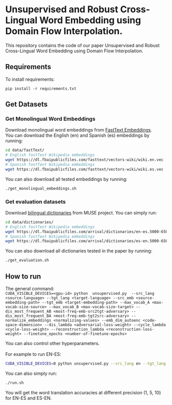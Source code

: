 # Unsupervised and Robust Cross-Lingual Word Embedding using Domain Flow Interpolation.

This repository contains the code of our paper Unsupervised and Robust Cross-Lingual Word Embedding using Domain Flow Interpolation.



## Requirements

To install requirements:

`pip install -r requirements.txt`


## Get Datasets

### Get Monolingual Word Embeddings

Download monolingual word embeddings from [FastText Embeddings](https://fasttext.cc/docs/en/pretrained-vectors.html). </br>
You can download the English (en) and Spanish (es) embeddings by running:
```bash
cd data/fastText/
# English fastText Wikipedia embeddings
wget https://dl.fbaipublicfiles.com/fasttext/vectors-wiki/wiki.en.vec
# Spanish fastText Wikipedia embeddings
wget https://dl.fbaipublicfiles.com/fasttext/vectors-wiki/wiki.es.vec
```

You can also download all tested embeddings by running:
```bash
./get_monolingual_embeddings.sh
```

### Get evaluation datasets

Download [bilingual dictionaries](https://github.com/facebookresearch/MUSE#ground-truth-bilingual-dictionaries) from MUSE project.
You can simply run:
```bash
cd data/dictionaries/
# English fastText Wikipedia embeddings
wget https://dl.fbaipublicfiles.com/arrival/dictionaries/en-es.5000-6500.txt
# Spanish fastText Wikipedia embeddings
wget https://dl.fbaipublicfiles.com/arrival/dictionaries/es-en.5000-6500.txt
```
You can also download all dictionaries tested in the paper by running:
```bash
./get_evaluation.sh
```


## How to run

The general command: </br>
`CUDA_VISIBLE_DEVICES=<gpu-id> python  unsupervised.py  --src_lang <source-language> --tgt_lang <target-language> --src_emb <source-embedding-path> --tgt_emb <target-embedding-path> --max_vocab_A <max-vocab-size-source> --max_vocab_B <max-vocab-size-target> --dis_most_frequent_AB <most-freq-emb-src2tgt-adversary> --dis_most_frequent_BA <most-freq-emb-tgt2src-adversary> --normalize_embeddings <normalizing-values> --emb_dim_autoenc <code-space-dimension> --dis_lambda <adversarial-loss-weight> --cycle_lambda <cycle-loss-weight> --reconstruction_lambda <reconstruction-loss-weight> --finetune_epochs <number-of-finetune-epochs>`

You can also control other hyperparameters. </br></br>
For example to run EN-ES:

```bash
CUDA_VISIBLE_DEVICES=0 python unsupervised.py --src_lang en --tgt_lang es --src_emb "./data/fastText//wiki.en.vec" --tgt_emb "./data/fastText//wiki.es.vec" --mid_domain True --n_epochs 20 --autoenc_epochs 25 --epoch_size 100000 --dico_eval "./data/dictionaries/" --finetune_epochs 5 
```

You can also simply run:

```bash
./run.sh
```

You will get the word translation accuracies at different precision (1, 5, 10) for EN-ES and ES-EN.
